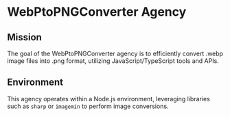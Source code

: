 # WebPtoPNGConverter Agency

## Mission
The goal of the WebPtoPNGConverter agency is to efficiently convert .webp image files into .png format, utilizing JavaScript/TypeScript tools and APIs.

## Environment
This agency operates within a Node.js environment, leveraging libraries such as `sharp` or `imagemin` to perform image conversions.